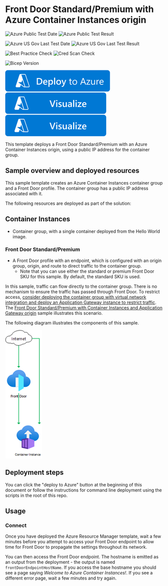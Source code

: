 # Front Door Standard/Premium with Azure Container Instances origin

![Azure Public Test Date](https://azurequickstartsservice.blob.core.windows.net/badges/quickstarts/microsoft.cdn/front-door-standard-premium-container-instances-public/PublicLastTestDate.svg)
![Azure Public Test Result](https://azurequickstartsservice.blob.core.windows.net/badges/quickstarts/microsoft.cdn/front-door-standard-premium-container-instances-public/PublicDeployment.svg)

![Azure US Gov Last Test Date](https://azurequickstartsservice.blob.core.windows.net/badges/quickstarts/microsoft.cdn/front-door-standard-premium-container-instances-public/FairfaxLastTestDate.svg)
![Azure US Gov Last Test Result](https://azurequickstartsservice.blob.core.windows.net/badges/quickstarts/microsoft.cdn/front-door-standard-premium-container-instances-public/FairfaxDeployment.svg)

![Best Practice Check](https://azurequickstartsservice.blob.core.windows.net/badges/quickstarts/microsoft.cdn/front-door-standard-premium-container-instances-public/BestPracticeResult.svg)
![Cred Scan Check](https://azurequickstartsservice.blob.core.windows.net/badges/quickstarts/microsoft.cdn/front-door-standard-premium-container-instances-public/CredScanResult.svg)

![Bicep Version](https://azurequickstartsservice.blob.core.windows.net/badges/quickstarts/microsoft.cdn/front-door-standard-premium-container-instances-public/BicepVersion.svg)

[![Deploy To Azure](https://raw.githubusercontent.com/Azure/azure-quickstart-templates/master/1-CONTRIBUTION-GUIDE/images/deploytoazure.svg?sanitize=true)](https://portal.azure.com/#create/Microsoft.Template/uri/https%3A%2F%2Fraw.githubusercontent.com%2FAzure%2Fazure-quickstart-templates%2Fmaster%2Fquickstarts%2Fmicrosoft.cdn%2Ffront-door-standard-premium-container-instances-public%2Fazuredeploy.json)  [![Visualize](https://raw.githubusercontent.com/Azure/azure-quickstart-templates/master/1-CONTRIBUTION-GUIDE/images/visualizebutton.svg?sanitize=true)](http://armviz.io/#/?load=https%3A%2F%2Fraw.githubusercontent.com%2FAzure%2Fazure-quickstart-templates%2Fmaster%2Fquickstarts%2Fmicrosoft.cdn%2Ffront-door-standard-premium-container-instances-public%2Fazuredeploy.json)
[![Visualize](https://raw.githubusercontent.com/Azure/azure-quickstart-templates/master/1-CONTRIBUTION-GUIDE/images/visualizebutton.svg?sanitize=true)](http://armviz.io/#/?load=https%3A%2F%2Fraw.githubusercontent.com%2FAzure%2Fazure-quickstart-templates%2Fmaster%2Fquickstarts%2Fmicrosoft.cdn%2Ffront-door-standard-premium-container-instances-public%2Fazuredeploy.json)

This template deploys a Front Door Standard/Premium with an Azure Container Instances origin, using a public IP address for the container group.

## Sample overview and deployed resources

This sample template creates an Azure Container Instances container group and a Front Door profile. The container group has a public IP address associated with it.

The following resources are deployed as part of the solution:

## Container Instances
- Container group, with a single container deployed from the Hello World image.

### Front Door Standard/Premium
- A Front Door profile with an endpoint, which is configured with an origin group, origin, and route to direct traffic to the container group.
  - Note that you can use either the standard or premium Front Door SKU for this sample. By default, the standard SKU is used.

In this sample, traffic can flow directly to the container group. There is no mechanism to ensure the traffic has passed through Front Door. To restrict access, [consider deploying the container group with virtual network integration and deploy an Application Gateway instance to restrict traffic](https://docs.microsoft.com/azure/container-instances/container-instances-application-gateway). The [Front Door Standard/Premium with Container Instances and Application Gateway origin](https://github.com/Azure/azure-quickstart-templates/tree/master/quickstarts/microsoft.cdn/front-door-standard-premium-container-instances-application-gateway-public) sample illustrates this scenario.

The following diagram illustrates the components of this sample.

![Architecture diagram showing container group and Front Door profile.](images/diagram.png)

## Deployment steps

You can click the "deploy to Azure" button at the beginning of this document or follow the instructions for command line deployment using the scripts in the root of this repo.

## Usage

### Connect

Once you have deployed the Azure Resource Manager template, wait a few minutes before you attempt to access your Front Door endpoint to allow time for Front Door to propagate the settings throughout its network.

You can then access the Front Door endpoint. The hostname is emitted as an output from the deployment - the output is named `frontDoorEndpointHostName`. If you access the base hostname you should see a page saying _Welcome to Azure Container Instances!_. If you see a different error page, wait a few minutes and try again.
